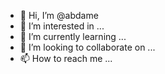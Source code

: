 - 👋 Hi, I’m @abdame
- 👀 I’m interested in ...
- 🌱 I’m currently learning ...
- 💞️ I’m looking to collaborate on ...
- 📫 How to reach me ...

<!---
abdame/abdame is a ✨ special ✨ repository because its `README.md` (this file) appears on your GitHub profile.
You can click the Preview link to take a look at your changes.
--->

